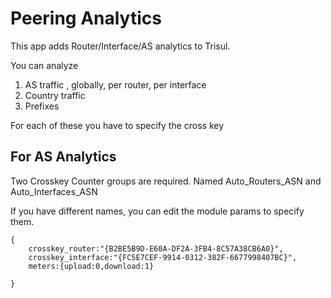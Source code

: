 # Peering Analytics

This app adds Router/Interface/AS analytics to Trisul. 

You can analyze

1. AS traffic , globally, per router, per interface
2. Country traffic
3. Prefixes 

For each of these you have to specify the cross key 


## For AS Analytics

Two Crosskey Counter groups are required.  Named Auto_Routers_ASN and Auto_Interfaces_ASN  

If you have different names, you can edit the module params to specify them.


````
{
	crosskey_router:"{B2BE5B9D-E60A-DF2A-3FB4-8C57A38CB6A0}",
	crosskey_interface:"{FC5E7CEF-9914-0312-382F-6677998407BC}",
	meters:{upload:0,download:1}
	
}

````
